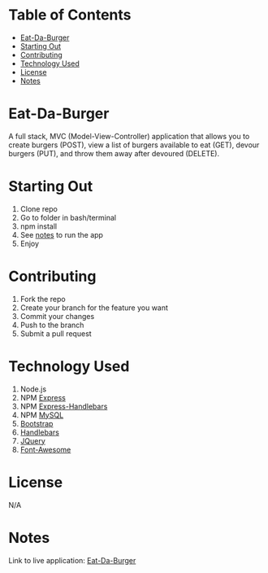 # Table of Contents <!-- omit in toc -->
- [Eat-Da-Burger](#eat-da-burger)
- [Starting Out](#starting-out)
- [Contributing](#contributing)
- [Technology Used](#technology-used)
- [License](#license)
- [Notes](#notes)
  
# Eat-Da-Burger
A full stack, MVC (Model-View-Controller) application that allows you to create burgers (POST), view a list of burgers available to eat (GET), devour burgers (PUT), and throw them away after devoured (DELETE).


# Starting Out 
1. Clone repo
2. Go to folder in bash/terminal
3. npm install
4. See [notes](#notes) to run the app
5. Enjoy

# Contributing
1. Fork the repo
2. Create your branch for the feature you want
3. Commit your changes
4. Push to the branch
5. Submit a pull request
   
# Technology Used
1. Node.js
2. NPM [Express](https://www.npmjs.com/package/express)
3. NPM [Express-Handlebars](https://www.npmjs.com/package/express-handlebars)
4. NPM [MySQL](https://www.npmjs.com/package/mysql)
5. [Bootstrap](https://getbootstrap.com)
6. [Handlebars](http://handlebarsjs.com)
7. [JQuery](https://jquery.com)
8. [Font-Awesome](https://fontawesome.com)

   
# License
N/A

# Notes
Link to live application: [Eat-Da-Burger](https://bc-burger.herokuapp.com)
